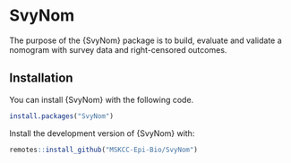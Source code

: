 # SvyNom

The purpose of the {SvyNom} package is to build, evaluate and validate a nomogram with survey data and right-censored outcomes.

## Installation

You can install {SvyNom} with the following code.  

``` r
install.packages("SvyNom")
```

Install the development version of {SvyNom} with:

``` r
remotes::install_github("MSKCC-Epi-Bio/SvyNom")
```